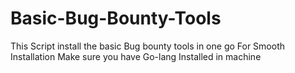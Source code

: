# Basic-Bug-Bounty-Tools
This Script install the basic Bug bounty tools in one go 
For Smooth Installation Make sure you have Go-lang Installed in machine
